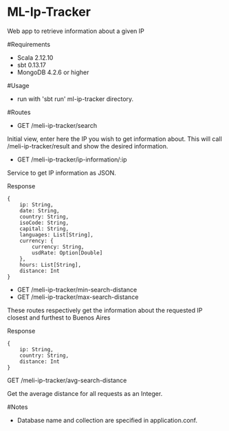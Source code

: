 # ML-Ip-Tracker


Web app to retrieve information about a given IP

#Requirements


* Scala 2.12.10
* sbt 0.13.17
* MongoDB 4.2.6 or higher

#Usage

* run with 'sbt run' ml-ip-tracker directory.

#Routes


* GET    /meli-ip-tracker/search

Initial view, enter here the IP you wish to get information about.
This will call /meli-ip-tracker/result and show the desired information.

* GET    /meli-ip-tracker/ip-information/:ip

Service to get IP information as JSON.

Response

````
{
    ip: String,
    date: String,
    country: String,
    isoCode: String,
    capital: String,
    languages: List[String],
    currency: {
        currency: String,
        usdRate: Option[Double]
    },
    hours: List[String],
    distance: Int
}

````

* GET     /meli-ip-tracker/min-search-distance
* GET     /meli-ip-tracker/max-search-distance

These routes respectively get the information about the requested IP closest and furthest to Buenos Aires

Response

````
{
    ip: String,
    country: String,
    distance: Int
}

````

GET       /meli-ip-tracker/avg-search-distance

Get the average distance for all requests as an Integer. 

#Notes

* Database name and collection are specified in application.conf.